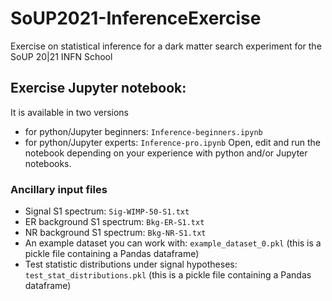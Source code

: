 # SoUP2021-InferenceExercise
Exercise on statistical inference for a dark matter search experiment for the SoUP 20|21 INFN School

## Exercise Jupyter notebook: 
It is available in two versions
- for python/Jupyter beginners: `Inference-beginners.ipynb`
- for python/Jupyter experts: `Inference-pro.ipynb` 
Open, edit and run the notebook depending on your experience with python and/or Jupyter notebooks.

### Ancillary input files
- Signal S1 spectrum: `Sig-WIMP-50-S1.txt`
- ER background S1 spectrum: `Bkg-ER-S1.txt`
- NR background S1 spectrum: `Bkg-NR-S1.txt`
- An example dataset you can work with: `example_dataset_0.pkl` (this is a pickle file containing a Pandas dataframe)
- Test statistic distributions under signal hypotheses: `test_stat_distributions.pkl` (this is a pickle file containing a Pandas dataframe)
